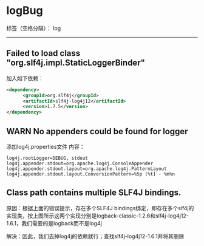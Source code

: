 # logBug

标签（空格分隔）： log

---

## Failed to load class "org.slf4j.impl.StaticLoggerBinder"
加入如下依赖：
```xml
<dependency>
      <groupId>org.slf4j</groupId>
      <artifactId>slf4j-log4j12</artifactId>
      <version>1.7.5</version>
</dependency>
```

## WARN No appenders could be found for logger
添加log4j.properties文件
内容：
```properties
log4j.rootLogger=DEBUG, stdout
log4j.appender.stdout=org.apache.log4j.ConsoleAppender
log4j.appender.stdout.layout=org.apache.log4j.PatternLayout
log4j.appender.stdout.layout.ConversionPattern=%5p [%t] - %m%n
```

## Class path contains multiple SLF4J bindings.
原因：根据上面的错误提示，存在多个SLF4J bindings绑定，即存在多个slf4j的实现类，按上图所示这两个实现分别是logback-classic-1.2.6和slf4j-log4j12-1.6.1，我们需要的是logback而不是log4j

解决：因此，我们去掉log4j的依赖就行；查找slf4j-log4j12-1.6.1并将其删除